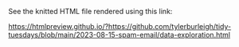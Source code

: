 See the knitted HTML file rendered using this link:

https://htmlpreview.github.io/?https://github.com/tylerburleigh/tidy-tuesdays/blob/main/2023-08-15-spam-email/data-exploration.html
